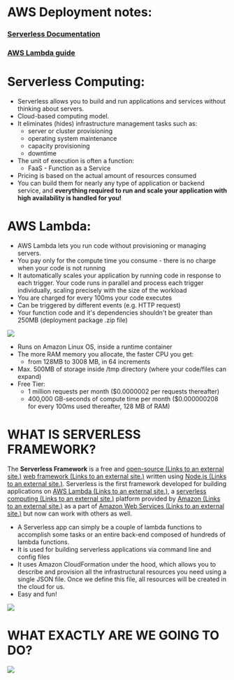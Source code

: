 # AWS Deployment notes:

### [Serverless Documentation](https://www.serverless.com/framework/docs/providers/aws/)

### [AWS Lambda guide](https://www.serverless.com/aws-lambda)

# Serverless Computing:

- Serverless allows you to build and run applications and services without thinking about servers. 
- Cloud-based computing model.
- It eliminates (hides) infrastructure management tasks such as:
  - server or cluster provisioning
  - operating system maintenance
  - capacity provisioning
  - downtime 
- The unit of execution is often a function:
  - FaaS - Function as a Service
- Pricing is based on the actual amount of resources consumed
- You can build them for nearly any type of application or backend service, and **everything required to run and scale your application with high availability is handled for you!**



# AWS Lambda:

- AWS Lambda lets you run code without provisioning or managing servers. 
- You pay only for the compute time you consume - there is no charge when your code is not running
- It automatically scales your application by running code in response to each trigger. Your code runs in parallel and process each trigger individually, scaling precisely with the size of the workload
- You are charged for every 100ms your code executes
- Can be triggered by different events (e.g. HTTP request)
- Your function code and it's dependencies shouldn't be greater than 250MB (deployment package .zip file)

![](D:\suman\personal\github_readme_suman\suman_cnn\src\Lambda-RealTimeFileProcessing.jpg)



- Runs on Amazon Linux OS, inside a runtime container
- The more RAM memory you allocate, the faster CPU you get:
  - from 128MB to 3008 MB, in 64 increments
- Max. 500MB of storage inside /tmp directory (where your code/files can expand)
- Free Tier:
  - 1 million requests per month ($0.0000002 per requests thereafter)
  - 400,000 GB-seconds of compute time per month ($0.000000208 for every 100ms used thereafter, 128 MB of RAM)

 # WHAT IS SERVERLESS FRAMEWORK?

The **Serverless Framework** is a free and [open-source (Links to an external site.)](https://en.wikipedia.org/wiki/Open_Source) [web framework (Links to an external site.)](https://en.wikipedia.org/wiki/Web_framework) written using [Node.js (Links to an external site.)](https://en.wikipedia.org/wiki/Node.js). Serverless is the first framework developed for building applications on [AWS Lambda (Links to an external site.)](https://en.wikipedia.org/wiki/Amazon_Lambda), a [serverless computing (Links to an external site.)](https://en.wikipedia.org/wiki/Serverless_computing) platform provided by [Amazon (Links to an external site.)](https://en.wikipedia.org/wiki/Amazon.com) as a part of [Amazon Web Services (Links to an external site.)](https://en.wikipedia.org/wiki/Amazon_Web_Services) but now can work with others as well.

 

- A Serverless app can simply be a couple of lambda functions to accomplish some tasks or an entire back-end composed of hundreds of lambda functions. 
- It is used for building serverless applications via command line and config files
- It uses Amazon CloudFormation under the hood, which allows you to describe and provision all the infrastructural resources you need using a single JSON file. Once we define this file, all resources will be created in the cloud for us. 
- Easy and fun!

![](D:\suman\personal\github_readme_suman\suman_cnn\src\sls_snippet.jpg)

# WHAT EXACTLY ARE WE GOING TO DO?

![](D:\suman\personal\github_readme_suman\suman_cnn\src\WAWGTD.jpg)